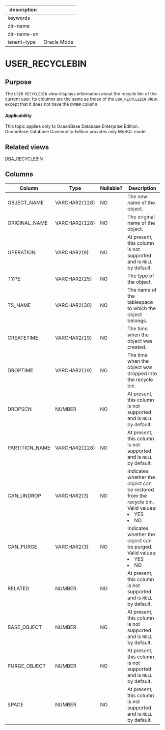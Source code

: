 | description ||
|---|---|
| keywords ||
| dir-name ||
| dir-name-en ||
| tenant-type | Oracle Mode |

USER_RECYCLEBIN
====================================

Purpose
-----------------------

The `USER_RECYCLEBIN` view displays information about the recycle bin of the current user. Its columns are the same as those of the `DBA_RECYCLEBIN` view, except that it does not have the `OWNER` column.

<main id="notice" >
    <h4>Applicability</h4>
    <p>This topic applies only to OceanBase Database Enterprise Edition. OceanBase Database Community Edition provides only MySQL mode. </p>
  </main>

Related views
-------------------------

DBA_RECYCLEBIN

Columns
-------------------------

| Column | Type | Nullable? | Description |
|----------------|---------------|------------|------------------------------------------------------------------------------------------------------------------------------------|
| OBJECT_NAME | VARCHAR2(128) | NO | The new name of the object. |
| ORIGINAL_NAME | VARCHAR2(128) | NO | The original name of the object. |
| OPERATION | VARCHAR2(9) | NO | At present, this column is not supported and is `NULL` by default. |
| TYPE | VARCHAR2(25) | NO | The type of the object. |
| TS_NAME | VARCHAR2(30) | NO | The name of the tablespace to which the object belongs. |
| CREATETIME | VARCHAR2(19) | NO | The time when the object was created. |
| DROPTIME | VARCHAR2(19) | NO | The time when the object was dropped into the recycle bin. |
| DROPSCN | NUMBER | NO | At present, this column is not supported and is `NULL` by default. |
| PARTITION_NAME | VARCHAR2(128) | NO | At present, this column is not supported and is `NULL` by default. |
| CAN_UNDROP | VARCHAR2(3) | NO | Indicates whether the object can be restored from the recycle bin. Valid values: <li> YES   <li> NO |
| CAN_PURGE | VARCHAR2(3) | NO | Indicates whether the object can be purged. Valid values: <li> YES   <li> NO |
| RELATED | NUMBER | NO | At present, this column is not supported and is `NULL` by default. |
| BASE_OBJECT | NUMBER | NO | At present, this column is not supported and is `NULL` by default. |
| PURGE_OBJECT | NUMBER | NO | At present, this column is not supported and is `NULL` by default. |
| SPACE | NUMBER | NO | At present, this column is not supported and is `NULL` by default. |
